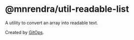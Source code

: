 # @mnrendra/util-readable-list
A utility to convert an array into readable text.

Created by [GitOps](https://gitops.sh).
